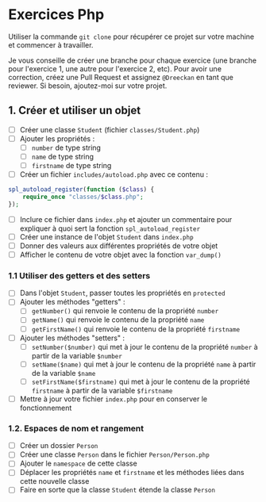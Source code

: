 # Exercices Php

Utiliser la commande `git clone` pour récupérer ce projet sur votre machine et commencer à travailler.

Je vous conseille de créer une branche pour chaque exercice (une branche pour l'exercice 1, une autre pour l'exercice 2, etc). Pour avoir une correction, créez une Pull Request et assignez `@Dreeckan` en tant que reviewer. Si besoin, ajoutez-moi sur votre projet.

## 1. Créer et utiliser un objet

- [ ] Créer une classe `Student` (fichier `classes/Student.php`)
- [ ] Ajouter les propriétés :
  - [ ] `number` de type string
  - [ ] `name` de type string
  - [ ] `firstname` de type string
- [ ] Créer un fichier `includes/autoload.php` avec ce contenu :
```php
spl_autoload_register(function ($class) {
    require_once "classes/$class.php";
});
```
- [ ] Inclure ce fichier dans `index.php` et ajouter un commentaire pour expliquer à quoi sert la fonction `spl_autoload_register`
- [ ] Créer une instance de l'objet `Student` dans `index.php`
- [ ] Donner des valeurs aux différentes propriétés de votre objet
- [ ] Afficher le contenu de votre objet avec la fonction `var_dump()`

### 1.1 Utiliser des getters et des setters

- [ ] Dans l'objet `Student`, passer toutes les propriétés en `protected`
- [ ] Ajouter les méthodes "getters" :
  - [ ] `getNumber()` qui renvoie le contenu de la propriété `number`
  - [ ] `getName()` qui renvoie le contenu de la propriété `name`
  - [ ] `getFirstName()` qui renvoie le contenu de la propriété `firstname`
- [ ] Ajouter les méthodes "setters" :
  - [ ] `setNumber($number)` qui met à jour le contenu de la propriété `number` à partir de la variable `$number`
  - [ ] `setName($name)` qui met à jour le contenu de la propriété `name` à partir de la variable `$name`
  - [ ] `setFirstName($firstname)` qui met à jour le contenu de la propriété `firstname` à partir de la variable `$firstname`
- [ ] Mettre à jour votre fichier `index.php` pour en conserver le fonctionnement

### 1.2. Espaces de nom et rangement

- [ ] Créer un dossier `Person`
- [ ] Créer une classe `Person` dans le fichier `Person/Person.php`
- [ ] Ajouter le `namespace` de cette classe
- [ ] Déplacer les propriétés `name` et `firstname` et les méthodes liées dans cette nouvelle classe
- [ ] Faire en sorte que la classe `Student` étende la classe `Person`